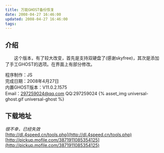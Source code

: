 ```yaml
---
title: 万能GHOST备份恢复
date: 2008-04-27 16:46:00
updated: 2008-04-27 16:46:00
tags:
---
```

## 介绍

　　这个版本，有了较大改变，首先是支持双硬盘了(感谢skyfree)，其次是添加了手工GHOST的选项。在界面上有部分修改。

程序制作：JS   
完成日期：2008年4月27日  
内置GHOST版本：V11.0.2.1575   
Email：297259024@qq.com
QQ:297259024
{% asset_img universal-ghost.gif universal-ghost %}


## 下载地址

*很不幸，已经失效*  
[http://dl.4speed.cn/tools.php](http://dl.4speed.cn/tools.php)
[http://pickup.mofile.com/3871911085354125](http://pickup.mofile.com/3871911085354125)